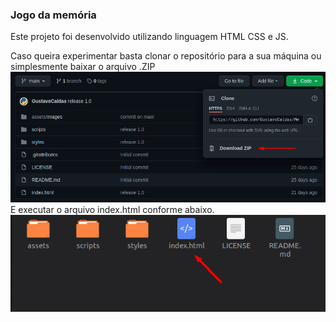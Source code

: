 ### Jogo da memória
Este projeto foi desenvolvido utilizando linguagem HTML CSS e JS.

Caso queira experimentar basta clonar o repositório para a sua máquina ou simplesmente baixar o arquivo .ZIP
![image](assets/imgs_md/zip.png)
E executar o arquivo index.html conforme abaixo.
![image](assets/imgs_md/index.png)